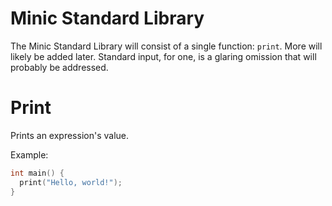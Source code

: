 # Minic Standard Library

The Minic Standard Library will consist of a single function: `print`. More will likely be added later. Standard input, for one, is a glaring omission that will probably be addressed.

# Print

Prints an expression's value.

Example:
```c
int main() {
  print("Hello, world!");
}
```
